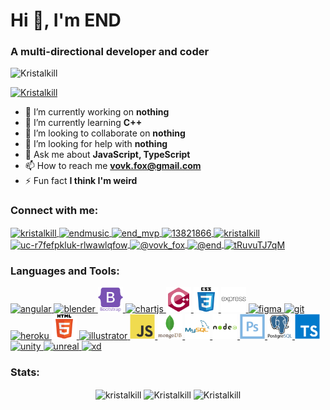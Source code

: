 # Hi 👋, I'm END

### A multi-directional developer and coder

![Kristalkill](https://komarev.com/ghpvc/?username=kristalkill&label=Profile%20views&color=0e75b6&style=flat)

<a href="https://github.com/ryo-ma/github-profile-trophy">
<img width=800 src="https://github-profile-trophy.vercel.app/?username=kristalkill&column=8&theme=gruvbox&no-bg=true&no-frame=true" alt="Kristalkill"/>
</a>

- 🔭 I’m currently working on **nothing**
- 🌱 I’m currently learning **C++**
- 👯 I’m looking to collaborate on **nothing**
- 🤝 I’m looking for help with **nothing**
- 💬 Ask me about **JavaScript, TypeScript**
- 📫 How to reach me [**vovk.fox@gmail.com**](mailto:vovk.fox@gmail.com)
- ⚡ Fun fact **I think I'm weird**

### Connect with me:

<p align="left">
     <a href="https://codepen.io/kristalkill" target="blank">
          <img align="center" src="https://raw.githubusercontent.com/rahuldkjain/github-profile-readme-generator/master/src/images/icons/Social/codepen.svg" alt="kristalkill" height="30" width="40" />
     </a>
     <a href="https://dev.to/endmusic" target="blank">
          <img align="center" src="https://raw.githubusercontent.com/rahuldkjain/github-profile-readme-generator/master/src/images/icons/Social/devto.svg" alt="endmusic" height="30" width="40" />
     </a>
     <a href="https://twitter.com/end_mvp" target="blank">
          <img align="center" src="https://raw.githubusercontent.com/rahuldkjain/github-profile-readme-generator/master/src/images/icons/Social/twitter.svg" alt="end_mvp" height="30" width="40" />
     </a>
     <a href="https://stackoverflow.com/users/13821866" target="blank">
          <img align="center" src="https://raw.githubusercontent.com/rahuldkjain/github-profile-readme-generator/master/src/images/icons/Social/stack-overflow.svg" alt="13821866" height="30" width="40" />
     </a>
     <a href="https://codesandbox.com/kristalkill" target="blank">
          <img align="center" src="https://raw.githubusercontent.com/rahuldkjain/github-profile-readme-generator/master/src/images/icons/Social/codesandbox.svg" alt="kristalkill" height="30" width="40" />
     </a>
     <a href="https://www.youtube.com/c/uc-r7fefpkluk-rlwawlqfow" target="blank">
          <img align="center" src="https://raw.githubusercontent.com/rahuldkjain/github-profile-readme-generator/master/src/images/icons/Social/youtube.svg" alt="uc-r7fefpkluk-rlwawlqfow" height="30" width="40" />
     </a>
     <a href="https://www.hackerrank.com/@vovk_fox" target="blank">
          <img align="center" src="https://raw.githubusercontent.com/rahuldkjain/github-profile-readme-generator/master/src/images/icons/Social/hackerrank.svg" alt="@vovk_fox" height="30" width="40" />
     </a>
     <a href="https://www.hackerearth.com/@end" target="blank">
          <img align="center" src="https://raw.githubusercontent.com/rahuldkjain/github-profile-readme-generator/master/src/images/icons/Social/hackerearth.svg" alt="@end" height="30" width="40" />
     </a>
     <a href="https://discord.gg/tRuvuTJ7qM" target="blank">
          <img align="center" src="https://raw.githubusercontent.com/rahuldkjain/github-profile-readme-generator/master/src/images/icons/Social/discord.svg" alt="tRuvuTJ7qM" height="30" width="40" />
     </a>
</p>

### Languages and Tools:

<p align="left">
     <a href="https://angular.io" target="_blank" rel="noreferrer"> <img src="https://angular.io/assets/images/logos/angular/angular.svg" alt="angular" width="40" height="40" /> </a>
     <a href="https://www.blender.org/" target="_blank" rel="noreferrer"> <img src="https://download.blender.org/branding/community/blender_community_badge_white.svg" alt="blender" width="40" height="40" /> </a>
     <a href="https://getbootstrap.com" target="_blank" rel="noreferrer"> <img src="https://raw.githubusercontent.com/devicons/devicon/master/icons/bootstrap/bootstrap-plain-wordmark.svg" alt="bootstrap" width="40" height="40" /> </a>
     <a href="https://www.chartjs.org" target="_blank" rel="noreferrer"> <img src="https://www.chartjs.org/media/logo-title.svg" alt="chartjs" width="40" height="40" /> </a>
     <a href="https://www.w3schools.com/cpp/" target="_blank" rel="noreferrer"> <img src="https://raw.githubusercontent.com/devicons/devicon/master/icons/cplusplus/cplusplus-original.svg" alt="cplusplus" width="40" height="40" /> </a>
     <a href="https://www.w3schools.com/css/" target="_blank" rel="noreferrer"> <img src="https://raw.githubusercontent.com/devicons/devicon/master/icons/css3/css3-original-wordmark.svg" alt="css3" width="40" height="40" /> </a>
     <a href="https://expressjs.com" target="_blank" rel="noreferrer"> <img src="https://raw.githubusercontent.com/devicons/devicon/master/icons/express/express-original-wordmark.svg" alt="express" width="40" height="40" /> </a>
     <a href="https://www.figma.com/" target="_blank" rel="noreferrer"> <img src="https://www.vectorlogo.zone/logos/figma/figma-icon.svg" alt="figma" width="40" height="40" /> </a>
     <a href="https://git-scm.com/" target="_blank" rel="noreferrer"> <img src="https://www.vectorlogo.zone/logos/git-scm/git-scm-icon.svg" alt="git" width="40" height="40" /> </a>
     <a href="https://heroku.com" target="_blank" rel="noreferrer"> <img src="https://www.vectorlogo.zone/logos/heroku/heroku-icon.svg" alt="heroku" width="40" height="40" /> </a>
     <a href="https://www.w3.org/html/" target="_blank" rel="noreferrer"> <img src="https://raw.githubusercontent.com/devicons/devicon/master/icons/html5/html5-original-wordmark.svg" alt="html5" width="40" height="40" /> </a>
     <a href="https://www.adobe.com/in/products/illustrator.html" target="_blank" rel="noreferrer"> <img src="https://www.vectorlogo.zone/logos/adobe_illustrator/adobe_illustrator-icon.svg" alt="illustrator" width="40" height="40" /> </a>
     <a href="https://developer.mozilla.org/en-US/docs/Web/JavaScript" target="_blank" rel="noreferrer">
          <img src="https://raw.githubusercontent.com/devicons/devicon/master/icons/javascript/javascript-original.svg" alt="javascript" width="40" height="40" />
     </a>
     <a href="https://www.mongodb.com/" target="_blank" rel="noreferrer"> <img src="https://raw.githubusercontent.com/devicons/devicon/master/icons/mongodb/mongodb-original-wordmark.svg" alt="mongodb" width="40" height="40" /> </a>
     <a href="https://www.mysql.com/" target="_blank" rel="noreferrer"> <img src="https://raw.githubusercontent.com/devicons/devicon/master/icons/mysql/mysql-original-wordmark.svg" alt="mysql" width="40" height="40" /> </a>
     <a href="https://nodejs.org" target="_blank" rel="noreferrer"> <img src="https://raw.githubusercontent.com/devicons/devicon/master/icons/nodejs/nodejs-original-wordmark.svg" alt="nodejs" width="40" height="40" /> </a>
     <a href="https://www.photoshop.com/en" target="_blank" rel="noreferrer"> <img src="https://raw.githubusercontent.com/devicons/devicon/master/icons/photoshop/photoshop-line.svg" alt="photoshop" width="40" height="40" /> </a>
     <a href="https://www.postgresql.org" target="_blank" rel="noreferrer">
          <img src="https://raw.githubusercontent.com/devicons/devicon/master/icons/postgresql/postgresql-original-wordmark.svg" alt="postgresql" width="40" height="40" />
     </a>
     <a href="https://www.typescriptlang.org/" target="_blank" rel="noreferrer"> <img src="https://raw.githubusercontent.com/devicons/devicon/master/icons/typescript/typescript-original.svg" alt="typescript" width="40" height="40" /> </a>
     <a href="https://unity.com/" target="_blank" rel="noreferrer"> <img src="https://www.vectorlogo.zone/logos/unity3d/unity3d-icon.svg" alt="unity" width="40" height="40" /> </a>
     <a href="https://unrealengine.com/" target="_blank" rel="noreferrer">
          <img src="https://raw.githubusercontent.com/kenangundogan/fontisto/036b7eca71aab1bef8e6a0518f7329f13ed62f6b/icons/svg/brand/unreal-engine.svg" alt="unreal" width="40" height="40" />
     </a>
     <a href="https://www.adobe.com/products/xd.html" target="_blank" rel="noreferrer"> <img src="https://cdn.worldvectorlogo.com/logos/adobe-xd.svg" alt="xd" width="40" height="40" /> </a>
</p>

### Stats:
<div width="1000px" align="center"> 
<p align="center">
<img width="425px" align="center" src="https://github-readme-stats.vercel.app/api/wakatime?username=@END&amp;theme=dark&amp;hide_border=true" alt="kristalkill">
<img width="425px" align="center" src="https://github-readme-stats.vercel.app/api?username=kristalkill&amp;show_icons=true&amp;theme=dark&amp;locale=en&amp;&amp;hide_border=true" alt="Kristalkill">
<img width="900px" align="center" src="https://github-readme-streak-stats.herokuapp.com/?user=kristalkill&amp;theme=dark&amp;&amp;hide_border=true" alt="Kristalkill">
</p>
<div>
